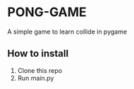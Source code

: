 # PONG-GAME

A simple game to learn collide in pygame

## How to install

1. Clone this repo
2. Run main.py
